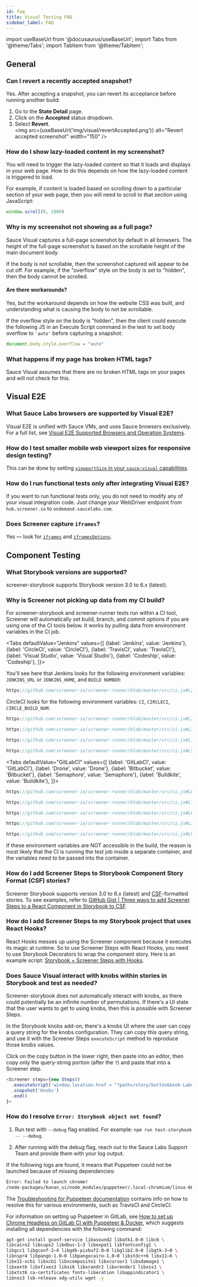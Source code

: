 ```yaml
---
id: faq
title: Visual Testing FAQ
sidebar_label: FAQ
---
```


import useBaseUrl from '@docusaurus/useBaseUrl';
import Tabs from '@theme/Tabs';
import TabItem from '@theme/TabItem';

## General

### Can I revert a recently accepted snapshot?

Yes. After accepting a snapshot, you can revert its acceptance before running another build:

1. Go to the **State Detail** page.
2. Click on the **Accepted** status dropdown.
3. Select **Revert**.<br/>
   <img src={useBaseUrl('img/visual/revertAccepted.png')} alt="Revert accepted screenshot" width="150" />

### How do I show lazy-loaded content in my screenshot?

You will need to trigger the lazy-loaded content so that it loads and displays in your web page. How to do this depends on how the lazy-loaded content is triggered to load.

For example, if content is loaded based on scrolling down to a particular section of your web page, then you will need to scroll to that section using JavaScript:

```js
window.scroll(0, 1000)
```

### Why is my screenshot not showing as a full page?

Sauce Visual captures a full-page screenshot by default in all browsers. The height of the full-page screenshot is based on the scrollable height of the main document body.

If the body is not scrollable, then the screenshot captured will appear to be cut off. For example, if the "overflow" style on the body is set to "hidden", then the body cannot be scrolled.

#### Are there workarounds?

Yes, but the workaround depends on how the website CSS was built, and understanding what is causing the body to not be scrollable.

If the overflow style on the body is "hidden", then the client could execute the following JS in an Execute Script command in the test to set body overflow to `'auto'` before capturing a snapshot:

```js
document.body.style.overflow = "auto"
```

### What happens if my page has broken HTML tags?

Sauce Visual assumes that there are no broken HTML tags on your pages and will not check for this.

## Visual E2E

### What Sauce Labs browsers are supported by Visual E2E?

Visual E2E is unified with Sauce VMs, and uses Sauce browsers exclusively. For a full list, see [Visual E2E Supported Browsers and Operation Systems](https://docs.saucelabs.com/visual/e2e-testing/supported-browsers).

### How do I test smaller mobile web viewport sizes for responsive design testing?

This can be done by setting [`viewportSize` in your `sauce:visual` capabilities](/visual/e2e-testing/commands-options/#saucevisual-capability-options).

### How do I run functional tests only after integrating Visual E2E?

If you want to run functional tests only, you do not need to modify any of your visual integration code. Just change your WebDriver endpoint from `hub.screener.io` to `ondemand.saucelabs.com`.

### Does Screener capture `iframes`?

Yes &#8212; look for [`iframes`](/visual/e2e-testing/commands-options) and [`iframesOptions`](/visual/e2e-testing/commands-options).

## Component Testing

### What Storybook versions are supported?

screener-storybook supports Storybook version 3.0 to 6.x (latest).

### Why is Screener not picking up data from my CI build?

For screener-storybook and screener-runner tests run within a CI tool, Screener will automatically set build, branch, and commit options if you are using one of the CI tools below. It works by pulling data from environment variables in the CI job.

<Tabs
defaultValue="Jenkins"
values={[
{label: 'Jenkins', value: 'Jenkins'},
{label: 'CircleCI', value: 'CircleCI'},
{label: 'TravisCI', value: 'TravisCI'},
{label: 'Visual Studio', value: 'Visual Studio'},
{label: 'Codeship', value: 'Codeship'},
]}>

<TabItem value="Jenkins">

You'll see here that Jenkins looks for the following environment variables: `JENKINS_URL` or `JENKINS_HOME`, and `BUILD NUMBER`:

```js reference title="Screener Runner | Jenkins example"
https://github.com/screener-io/screener-runner/blob/master/src/ci.js#L23-L29
```

</TabItem>
<TabItem value="CircleCI">

CircleCI looks for the following environment variables: `CI`, `CIRCLECI`, `CIRCLE_BUILD_NUM`:

```js reference title="Screener Runner | CircleCI example"
https://github.com/screener-io/screener-runner/blob/master/src/ci.js#L31-L37
```

</TabItem>
<TabItem value="TravisCI">

```js reference title="Screener Runner | Travis CI example"
https://github.com/screener-io/screener-runner/blob/master/src/ci.js#L39-L52
```

</TabItem>
<TabItem value="Visual Studio">

```js reference title="Screener Runner | Visual Studio Team Services example"
https://github.com/screener-io/screener-runner/blob/master/src/ci.js#L102-L118
```

</TabItem>
<TabItem value="Codeship">

```js reference title="Screener Runner | Codeship example"
https://github.com/screener-io/screener-runner/blob/master/src/ci.js#L54-L60
```

</TabItem>
</Tabs>

<Tabs
defaultValue="GitLabCI"
values={[
{label: 'GitLabCI', value: 'GitLabCI'},
{label: 'Drone', value: 'Drone'},
{label: 'Bitbucket', value: 'Bitbucket'},
{label: 'Semaphore', value: 'Semaphore'},
{label: 'Buildkite', value: 'Buildkite'},
]}>

<TabItem value="GitLabCI">

```js reference title="Screener Runner | GitLab CI example"
https://github.com/screener-io/screener-runner/blob/master/src/ci.js#L86-L92
```

</TabItem>
<TabItem value="Drone">

```js reference title="Screener Runner | Drone example"
https://github.com/screener-io/screener-runner/blob/master/src/ci.js#L70-L76
```

</TabItem>
<TabItem value="Bitbucket">

```js reference title="Screener Runner | Bitbucket Pipelines example"
https://github.com/screener-io/screener-runner/blob/master/src/ci.js#L62-L68
```

</TabItem>
<TabItem value="Semaphore">

```js reference title="Screener Runner | Semaphore example"
https://github.com/screener-io/screener-runner/blob/master/src/ci.js#L78-L84
```

</TabItem>
<TabItem value="Buildkite">

```js reference title="Screener Runner | Buildkite example"
https://github.com/screener-io/screener-runner/blob/master/src/ci.js#L94-L100
```

</TabItem>
</Tabs>

If these environment variables are NOT accessible in the build, the reason is most likely that the CI is running the test job inside a separate container, and the variables need to be passed into the container.

### How do I add Screener Steps to Storybook Component Story Format (CSF) stories?

Screener Storybook supports version 3.0 to 6.x (latest) and [CSF](https://storybook.js.org/docs/react/api/csf)-formatted stories. To see examples, refer to [GitHub Gist | Three ways to add Screener Steps to a React Component in Storybook to CSF](https://gist.github.com/screener-io/dfbd4b9aa5284e555ea83c936fc0b2ba).

### How do I add Screener Steps to my Storybook project that uses React Hooks?

React Hooks messes up using the Screener component because it executes its magic at runtime. So to use Screener Steps with React Hooks, you need to use Storybook Decorators to wrap the component story. Here is an example script: [Storybook + Screener Steps with Hooks](https://gist.github.com/screener-io/ada0e3c51137c907ba80728ad7fab23b).

### Does Sauce Visual interact with knobs within stories in Storybook and test as needed?

Screener-storybook does not automatically interact with knobs, as there could potentially be an infinite number of permutations. If there's a UI state that the user wants to get to using knobs, then this is possible with Screener Steps.

In the Storybook knobs add-on, there's a knobs UI where the user can copy a query string for the knobs configuration. They can copy this query string, and use it with the Screener Steps `executeScript` method to reproduce those knobs values.

Click on the copy button in the lower right, then paste into an editor, then copy only the query-string portion (after the `?`) and paste that into a Screener step.

```js title="Example"
<Screener steps={new Steps()
  .executeScript('window.location.href = "?path=/story/button&knob-Label=works"')
  .snapshot('Knobs')
  .end()
}>
```

### How do I resolve `Error: Storybook object not found`?

1. Run test with `--debug` flag enabled. For example: `npm run test-storybook -- --debug`.

2. After running with the debug flag, reach out to the Sauce Labs Support Team and provide them with your log output.

If the following logs are found, it means that Puppeteer could not be launched because of missing dependencies:

```txt
Error: Failed to launch chrome!
/node-packages/kanan_ui/node_modules/puppeteer/.local-chromium/linux-662092/chrome-linux/chrome: error while loading shared libraries: libX11-xcb.so.1: cannot open shared object file: No such file or directory
```

The [Troubleshooting for Puppeteer documentation](https://github.com/puppeteer/puppeteer/blob/main/docs/troubleshooting.md) contains info on how to resolve this for various environments, such as TravisCI and CircleCI.

For information on setting up Puppeteer in GitLab, see [How to set up Chrome Headless on GitLab CI with Puppeteer & Docker](https://ali-dev.medium.com/how-to-setup-chrome-headless-on-gitlab-ci-with-puppeteer-docker-fbb562cbaee1), which suggests installing all dependencies with the following command:

```bash
apt-get install gconf-service libasound2 libatk1.0–0 libc6 \
libcairo2 libcups2 libdbus-1–3 libexpat1 libfontconfig1 \
libgcc1 libgconf-2–4 libgdk-pixbuf2.0–0 libglib2.0–0 libgtk-3–0 \
libnspr4 libpango-1.0–0 libpangocairo-1.0–0 libstdc++6 libx11–6 \
libx11-xcb1 libxcb1 libxcomposite1 libxcursor1 libxdamage1 \
libxext6 libxfixes3 libxi6 libxrandr2 libxrender1 libxss1 \
libxtst6 ca-certificates fonts-liberation libappindicator1 \
libnss3 lsb-release xdg-utils wget -y
```
